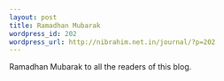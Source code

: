 ```yaml
--- 
layout: post
title: Ramadhan Mubarak
wordpress_id: 202
wordpress_url: http://nibrahim.net.in/journal/?p=202
---
```

Ramadhan Mubarak to all the readers of this blog. 

